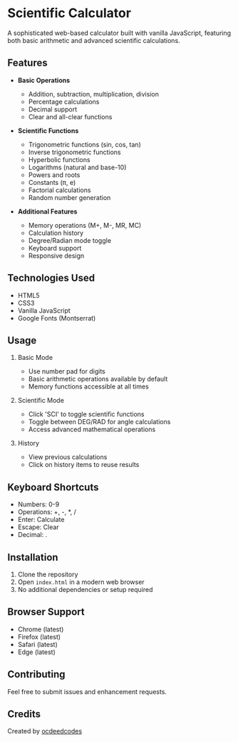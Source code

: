 # Scientific Calculator

A sophisticated web-based calculator built with vanilla JavaScript, featuring both basic arithmetic and advanced scientific calculations.

## Features

- **Basic Operations**

  - Addition, subtraction, multiplication, division
  - Percentage calculations
  - Decimal support
  - Clear and all-clear functions

- **Scientific Functions**

  - Trigonometric functions (sin, cos, tan)
  - Inverse trigonometric functions
  - Hyperbolic functions
  - Logarithms (natural and base-10)
  - Powers and roots
  - Constants (π, e)
  - Factorial calculations
  - Random number generation

- **Additional Features**
  - Memory operations (M+, M-, MR, MC)
  - Calculation history
  - Degree/Radian mode toggle
  - Keyboard support
  - Responsive design

## Technologies Used

- HTML5
- CSS3
- Vanilla JavaScript
- Google Fonts (Montserrat)

## Usage

1. Basic Mode

   - Use number pad for digits
   - Basic arithmetic operations available by default
   - Memory functions accessible at all times

2. Scientific Mode

   - Click 'SCI' to toggle scientific functions
   - Toggle between DEG/RAD for angle calculations
   - Access advanced mathematical operations

3. History
   - View previous calculations
   - Click on history items to reuse results

## Keyboard Shortcuts

- Numbers: 0-9
- Operations: +, -, \*, /
- Enter: Calculate
- Escape: Clear
- Decimal: .

## Installation

1. Clone the repository
2. Open `index.html` in a modern web browser
3. No additional dependencies or setup required

## Browser Support

- Chrome (latest)
- Firefox (latest)
- Safari (latest)
- Edge (latest)

## Contributing

Feel free to submit issues and enhancement requests.

## Credits

Created by [ocdeedcodes](https://github.com/Ocdeed)
